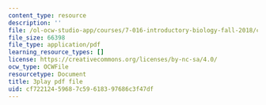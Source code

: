 ```yaml
---
content_type: resource
description: ''
file: /ol-ocw-studio-app/courses/7-016-introductory-biology-fall-2018/cf72212459687c59618397686c3f47df_apP5SWitnyw.pdf
file_size: 66398
file_type: application/pdf
learning_resource_types: []
license: https://creativecommons.org/licenses/by-nc-sa/4.0/
ocw_type: OCWFile
resourcetype: Document
title: 3play pdf file
uid: cf722124-5968-7c59-6183-97686c3f47df
---
```

